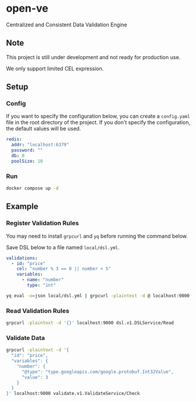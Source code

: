 # open-ve

Centralized and Consistent Data Validation Engine

## Note

This project is still under development and not ready for production use.

We only support limited CEL expression.

## Setup

### Config

If you want to specify the configuration below, you can create a `config.yaml` file in the root directory of the project.
If you don't specify the configuration, the default values will be used.

```yaml
redis:
  addr: "localhost:6379"
  password: ""
  db: 0
  poolSize: 10
```

### Run

```bash
docker compose up -d
```

## Example

### Register Validation Rules

You may need to install `grpcurl` and `yq` before running the command below.

Save DSL below to a file named `local/dsl.yml`.

```yaml
validations:
  - id: "price"
    cel: "number % 3 == 0 || number < 5"
    variables:
      - name: "number"
        type: "int"
```

```bash
yq eval -o=json local/dsl.yml | grpcurl -plaintext -d @ localhost:9000 dsl.v1.DSLService/Register
```

### Read Validation Rules

```bash
grpcurl -plaintext -d '{}' localhost:9000 dsl.v1.DSLService/Read
```

### Validate Data

```bash
grpcurl -plaintext -d '{
  "id": "price",
  "variables": {
    "number": {
      "@type": "type.googleapis.com/google.protobuf.Int32Value",
      "value": 3
    }
  }
}' localhost:9000 validate.v1.ValidateService/Check
```
